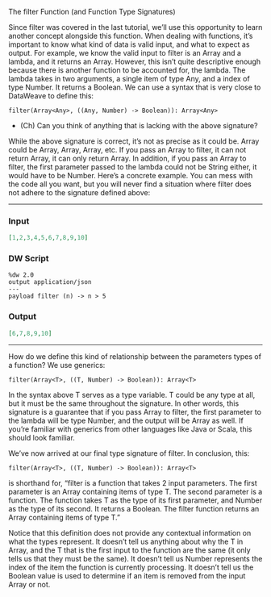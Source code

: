 The filter Function (and Function Type Signatures)

Since filter was covered in the last tutorial, we’ll use this opportunity to learn another concept alongside this function. When dealing with functions, it’s important to know what kind of data is valid input, and what to expect as output. For example, we know the valid input to filter is an Array and a lambda, and it returns an Array. However, this isn’t quite descriptive enough because there is another function to be accounted for, the lambda. The lambda takes in two arguments, a single item of type Any, and a index of type Number. It returns a Boolean. We can use a syntax that is very close to DataWeave to define this:

```
filter(Array<Any>, ((Any, Number) -> Boolean)): Array<Any>
```

* (Ch) Can you think of anything that is lacking with the above signature? 

While the above signature is correct, it’s not as precise as it could be. Array<Any> could be Array<Number>, Array<String>, Array<Object>, etc. If you pass an Array<Number> to filter, it can not return Array<String>, it can only return Array<Number>. In addition, if you pass an Array<Number> to filter, the first parameter passed to the lambda could not be String either, it would have to be Number. Here’s a concrete example. You can mess with the code all you want, but you will never find a situation where filter does not adhere to the signature defined above:

---
### Input
```json
[1,2,3,4,5,6,7,8,9,10]
```

### DW Script
```dw
%dw 2.0
output application/json
---
payload filter (n) -> n > 5
```

### Output
```json
[6,7,8,9,10]
```
---

How do we define this kind of relationship between the parameters types of a function? We use generics:

```
filter(Array<T>, ((T, Number) -> Boolean)): Array<T>
```

In the syntax above T serves as a type variable. T could be any type at all, but it must be the same throughout the signature. In other words, this signature is a guarantee that if you pass Array<Number> to filter, the first parameter to the lambda will be type Number, and the output will be Array<Number> as well. If you’re familiar with generics from other languages like Java or Scala, this should look familiar.

We’ve now arrived at our final type signature of filter. In conclusion, this:

```
filter(Array<T>, ((T, Number) -> Boolean)): Array<T>
```

is shorthand for, “filter is a function that takes 2 input parameters. The first parameter is an Array containing items of type T. The second parameter is a function. The function takes T as the type of its first parameter, and Number as the type of its second. It returns a Boolean. The filter function returns an Array containing items of type T.”

Notice that this definition does not provide any contextual information on what the types represent. It doesn’t tell us anything about why the T in Array<T>, and the T that is the first input to the function are the same (it only tells us that they must be the same). It doesn’t tell us Number represents the index of the item the function is currently processing. It doesn’t tell us the Boolean value is used to determine if an item is removed from the input Array or not. 
